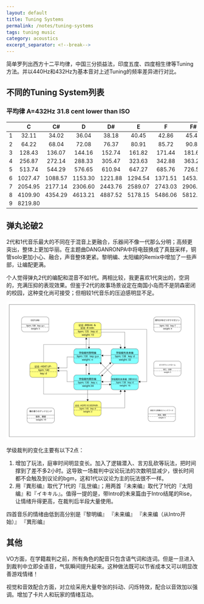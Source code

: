 ```yaml
---
layout: default
title: Tuning Systems
permalink: /notes/tuning-systems
tags: tuning music
category: acoustics
excerpt_separator: <!--break-->
---
```


简单罗列出西方十二平均律，中国三分损益法，印度五度、四度相生律等Tuning方法。并以440Hz和432Hz为基本音对上述Tuning的频率差异进行对比。
<!--break-->

## 不同的Tuning System列表

### 平均律 A=432Hz   31.8 cent lower than ISO   

|     | C   | C#  | D   | D#  | E   | F   | F#  | G   | G#  | A   | A#  | B |
|:---:|:---:|:---:|:---:|:---:|:---:|:---:|:---:|:---:|:---:|:---:|:---:|:---:|
| 1 | 32.11  | 34.02  | 36.04  | 38.18  | 40.45  | 42.86  | 45.41  | 48.11  | 50.97  | 54  | 57.21  | 60.61  |  
| 2 | 64.22  | 68.04  | 72.08  | 76.37  | 80.91  | 85.72  | 90.82  | 96.22  | 101.94  | 108  | 114.42  | 121.23  |  
| 3 | 128.43  | 136.07  | 144.16  | 152.74  | 161.82  | 171.44  | 181.63  | 192.43  | 203.88  | 216  | 228.84  | 242.45  |  
| 4 | 256.87  | 272.14  | 288.33  | 305.47  | 323.63  | 342.88  | 363.27  | 384.87  | 407.75  | 432  | 457.69  | 484.90  |  
| 5 | 513.74  | 544.29  | 576.65  | 610.94  | 647.27  | 685.76  | 726.53  | 769.74  | 815.51  | 864  | 915.38  | 969.81  |  
| 6 | 1027.47  | 1088.57  | 1153.30  | 1221.88  | 1294.54  | 1371.51  | 1453.07  | 1539.47  | 1631.01  | 1728  | 1830.75  | 1939.61  |  
| 7 | 2054.95  | 2177.14  | 2306.60  | 2443.76  | 2589.07  | 2743.03  | 2906.14  | 3078.95  | 3262.03  | 3456  | 3661.50  | 3879.23  |  
| 8 | 4109.90  | 4354.29  | 4613.21  | 4887.52  | 5178.15  | 5486.06  | 5812.28  | 6157.89  | 6524.06  | 6912  | 7323.01  | 7758.46  |  
| 9 | 8219.80  |  |  |  |  |  |  |  |  |  |  |  |  

## 弹丸论破2

2代和1代音乐最大的不同在于混音上更融合，乐器间不像一代那么分明；高频更突出，整体上更加华丽。在主题曲DANGANRONPA中将电鼓换成了真鼓采样，铜管solo更加小心、融合，声音整体更紧。黎明编、太阳编的Remix中增加了一些声部，让编配更满。

个人觉得弹丸2代的编配和混音不如1代。两相比较，我更喜欢1代突出的，空洞的，充满压抑的表现效果。但鉴于2代的故事场景设定在南国小岛而不是阴森密闭的校园，这种变化尚可接受；但相较1代音乐的压迫感明显不足。

![danwan2](\assets\images\danwan2.svg)  

学级裁判的变化主要有以下2点：  
1. 增加了玩法，庭审时间明显变长。加入了逻辑潜入、言刃乱砍等玩法，把时间撑到了差不多2小时。这导致一场裁判中议论玩法的次数明显减少，很长时间都不会触及到议论的bgm，这和1代以议论为主的玩法很不一样。
2. 用『異形编』取代了1代的『乱世编』；用两首『未来编』取代了1代的『太阳编』和『イキキル』。值得一提的是，带Intro的未来篇由于Intro结尾的Rise，让情绪升得更高，在裁判后半段大量使用。

四首音乐的情绪由低到高分别是『黎明编』 『未来编』 『未来编（从Intro开始）』 『異形编』

## 其他

VO方面，在学籍裁判之前，所有角色的配音只包含语气词和连词。但是一旦进入到裁判中立即全语音，气氛瞬间提升起来。这种做法既可以节省成本又可以明显改善游戏情绪！

视觉和音效配合方面，对立绘采用大量夸张的抖动、闪烁特效，配合以音效加以强调。增加了卡片人和玩家的情绪互动。
